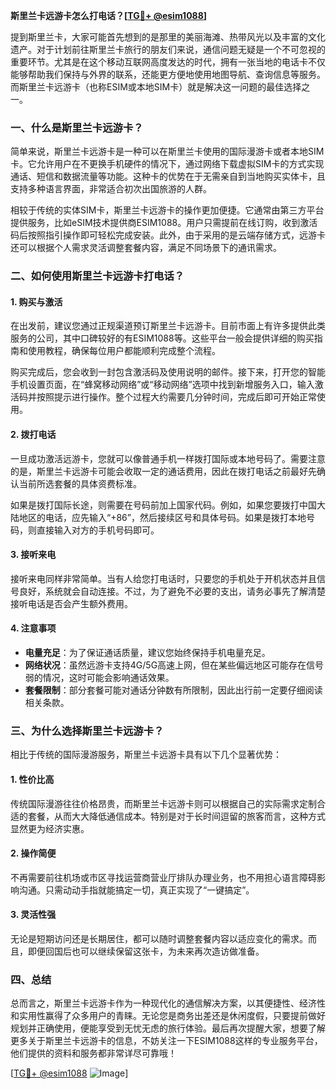 **斯里兰卡远游卡怎么打电话？[[TG💪+ @esim1088](https://t.me/s/esim1088)]**

提到斯里兰卡，大家可能首先想到的是那里的美丽海滩、热带风光以及丰富的文化遗产。对于计划前往斯里兰卡旅行的朋友们来说，通信问题无疑是一个不可忽视的重要环节。尤其是在这个移动互联网高度发达的时代，拥有一张当地的电话卡不仅能够帮助我们保持与外界的联系，还能更方便地使用地图导航、查询信息等服务。而斯里兰卡远游卡（也称ESIM或本地SIM卡）就是解决这一问题的最佳选择之一。

### 一、什么是斯里兰卡远游卡？

简单来说，斯里兰卡远游卡是一种可以在斯里兰卡使用的国际漫游卡或者本地SIM卡。它允许用户在不更换手机硬件的情况下，通过网络下载虚拟SIM卡的方式实现通话、短信和数据流量等功能。这种卡的优势在于无需亲自到当地购买实体卡，且支持多种语言界面，非常适合初次出国旅游的人群。

相较于传统的实体SIM卡，斯里兰卡远游卡的操作更加便捷。它通常由第三方平台提供服务，比如eSIM技术提供商ESIM1088。用户只需提前在线订购，收到激活码后按照指引操作即可轻松完成安装。此外，由于采用的是云端存储方式，远游卡还可以根据个人需求灵活调整套餐内容，满足不同场景下的通讯需求。

### 二、如何使用斯里兰卡远游卡打电话？

#### 1. **购买与激活**
   在出发前，建议您通过正规渠道预订斯里兰卡远游卡。目前市面上有许多提供此类服务的公司，其中口碑较好的有ESIM1088等。这些平台一般会提供详细的购买指南和使用教程，确保每位用户都能顺利完成整个流程。
   
   购买完成后，您会收到一封包含激活码及使用说明的邮件。接下来，打开您的智能手机设置页面，在“蜂窝移动网络”或“移动网络”选项中找到新增服务入口，输入激活码并按照提示进行操作。整个过程大约需要几分钟时间，完成后即可开始正常使用。

#### 2. **拨打电话**
   一旦成功激活远游卡，您就可以像普通手机一样拨打国际或本地号码了。需要注意的是，斯里兰卡远游卡可能会收取一定的通话费用，因此在拨打电话之前最好先确认当前所选套餐的具体资费标准。
   
   如果是拨打国际长途，则需要在号码前加上国家代码。例如，如果您要拨打中国大陆地区的电话，应先输入“+86”，然后接续区号和具体号码。如果是拨打本地号码，则直接输入对方的手机号码即可。

#### 3. **接听来电**
   接听来电同样非常简单。当有人给您打电话时，只要您的手机处于开机状态并且信号良好，系统就会自动连接。不过，为了避免不必要的支出，请务必事先了解清楚接听电话是否会产生额外费用。

#### 4. **注意事项**
   - **电量充足**：为了保证通话质量，建议您始终保持手机电量充足。
   - **网络状况**：虽然远游卡支持4G/5G高速上网，但在某些偏远地区可能存在信号弱的情况，这时可能会影响通话效果。
   - **套餐限制**：部分套餐可能对通话分钟数有所限制，因此出行前一定要仔细阅读相关条款。

### 三、为什么选择斯里兰卡远游卡？

相比于传统的国际漫游服务，斯里兰卡远游卡具有以下几个显著优势：

#### 1. **性价比高**
   传统国际漫游往往价格昂贵，而斯里兰卡远游卡则可以根据自己的实际需求定制合适的套餐，从而大大降低通信成本。特别是对于长时间逗留的旅客而言，这种方式显然更为经济实惠。

#### 2. **操作简便**
   不再需要前往机场或市区寻找运营商营业厅排队办理业务，也不用担心语言障碍影响沟通。只需动动手指就能搞定一切，真正实现了“一键搞定”。

#### 3. **灵活性强**
   无论是短期访问还是长期居住，都可以随时调整套餐内容以适应变化的需求。而且，即便回国后也可以继续保留这张卡，为未来再次造访做准备。

### 四、总结

总而言之，斯里兰卡远游卡作为一种现代化的通信解决方案，以其便捷性、经济性和实用性赢得了众多用户的青睐。无论您是商务出差还是休闲度假，只要提前做好规划并正确使用，便能享受到无忧无虑的旅行体验。最后再次提醒大家，想要了解更多关于斯里兰卡远游卡的信息，不妨关注一下ESIM1088这样的专业服务平台，他们提供的资料和服务都非常详尽可靠哦！

[[TG💪+ @esim1088](https://t.me/s/esim1088) ![Image](https://i.postimg.cc/4NQfJmqS/Snipaste-2025-05-13-00-14-12.png)]